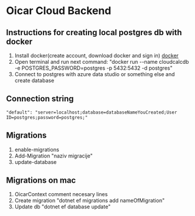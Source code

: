 # Oicar Cloud Backend 
## Instructions for creating local postgres db with docker
1. Install docker(create account, download docker and sign in) [docker](https://www.docker.com/)
2. Open terminal and run next command: 
        "docker run --name cloudcalcdb -e POSTGRES_PASSWORD=postgres -p 5432:5432 -d postgres"
3. Connect to postgres with azure data studio or something else and create database

## Connection string
    "default": "server=localhost;database=databaseNameYouCreated;User ID=postgres;password=postgres;"

## Migrations
1. enable-migrations
2. Add-Migration "naziv migracije"
3. update-database

## Migrations on mac
1. OicarContext comment necesary lines
2. Create migration "dotnet ef migrations add nameOfMigration"
3. Update db "dotnet ef database update"